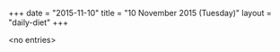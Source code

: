 +++
date = "2015-11-10"
title = "10 November 2015 (Tuesday)"
layout = "daily-diet"
+++

\<no entries\>